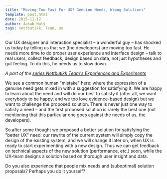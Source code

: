 ```yaml
---
title: "Moving Too Fast For UX? Genuine Needs, Wrong Solutions"
template: post.html
date: 2015-11-12
author: Jakub Holý
tags: nettbutikk, lean, ux
---
```

Our UX designer and interaction specialist – a wonderful guy – has shocked us today by
telling us that we (the developers) are moving too fast. He needs more time to do
proper user experience and interface design – talk to real users, collect feedback,
design based on data, not just hypotheses and gut feeling. To do this, he needs us
to slow down.

*A part of the [series Nettbutikk Team's Experiences and Experiments](/tags/nettbutikk)*

We see a common human "mistake" here: where the expression of a genuine need gets mixed in with a suggestion for satisfying it. We are happy to learn about the need and will do our best to satisfy it (after all, we want everybody to be happy, and we too love
evidence-based design) but we want to challenge the proposed solution. There is never
just one way to satisfy a need – and the first proposed solution is rarely the best one (not mentioning that this particular one goes against the needs of us, the developers).

So after some thought we proposed a better solution for satisfying the "better UX"
need: our rewrite of the current system will simply copy the design of the existing
system, and we will change it later on, when UX is ready to start experimenting with a new design. Thus we can get feedback on technical aspects of the new solution
(performance, etc.) soon, while the UX-team designs a solution based on thorough user
insight and data.

Do you also experience that people mix needs and (suboptimal) solution proposals?
Perhaps you do it yourself?
